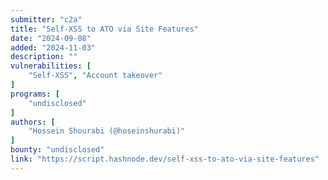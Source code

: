 ```yaml
---
submitter: "c2a"
title: "Self-XSS to ATO via Site Features"
date: "2024-09-08"
added: "2024-11-03"
description: ""
vulnerabilities: [
    "Self-XSS", "Account takeover"
]
programs: [
    "undisclosed"
]
authors: [
    "Hossein Shourabi (@hoseinshurabi)"
]
bounty: "undisclosed"
link: "https://script.hashnode.dev/self-xss-to-ato-via-site-features"
---
```




